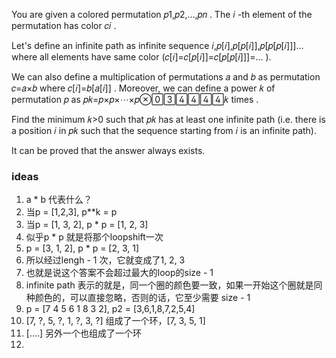 You are given a colored permutation 𝑝1,𝑝2,…,𝑝𝑛
. The 𝑖
-th element of the permutation has color 𝑐𝑖
.

Let's define an infinite path as infinite sequence 𝑖,𝑝[𝑖],𝑝[𝑝[𝑖]],𝑝[𝑝[𝑝[𝑖]]]…
 where all elements have same color (𝑐[𝑖]=𝑐[𝑝[𝑖]]=𝑐[𝑝[𝑝[𝑖]]]=…
).

We can also define a multiplication of permutations 𝑎
 and 𝑏
 as permutation 𝑐=𝑎×𝑏
 where 𝑐[𝑖]=𝑏[𝑎[𝑖]]
. Moreover, we can define a power 𝑘
 of permutation 𝑝
 as 𝑝𝑘=𝑝×𝑝×⋯×𝑝𝑘 times
.

Find the minimum 𝑘>0
 such that 𝑝𝑘
 has at least one infinite path (i.e. there is a position 𝑖
 in 𝑝𝑘
 such that the sequence starting from 𝑖
 is an infinite path).

It can be proved that the answer always exists.

### ideas
1. a * b 代表什么？
2. 当p = [1,2,3], p**k = p
3. 当p = [1, 3, 2], p * p = [1, 2, 3]
4. 似乎p * p 就是将那个loopshift一次
5. p = [3, 1, 2], p * p = [2, 3, 1]
6. 所以经过lengh - 1 次，它就变成了1, 2, 3
7. 也就是说这个答案不会超过最大的loop的size - 1
8. infinite path 表示的就是，同一个圈的颜色要一致，如果一开始这个圈就是同种颜色的，可以直接忽略，否则的话，它至少需要 size - 1
9. p = [7 4 5 6 1 8 3 2], p2 = [3,6,1,8,7,2,5,4]
10. [7, ?, 5, ?, 1, ?, 3, ?] 组成了一个环，[7, 3, 5, 1]
11. [....] 另外一个也组成了一个环
12. 